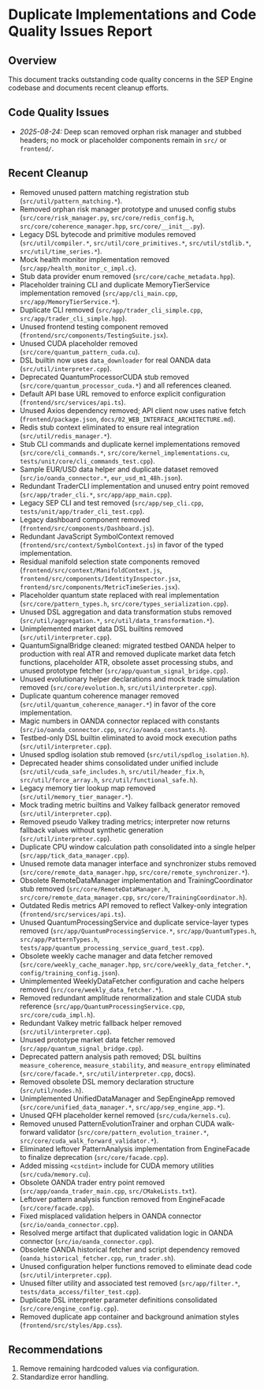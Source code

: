 # Duplicate Implementations and Code Quality Issues Report

## Overview
This document tracks outstanding code quality concerns in the SEP Engine codebase and documents recent cleanup efforts.

## Code Quality Issues

- *2025-08-24:* Deep scan removed orphan risk manager and stubbed headers; no mock or placeholder components remain in `src/` or `frontend/`.

## Recent Cleanup
- Removed unused pattern matching registration stub (`src/util/pattern_matching.*`).
- Removed orphan risk manager prototype and unused config stubs (`src/core/risk_manager.py`, `src/core/redis_config.h`, `src/core/coherence_manager.hpp`, `src/core/__init__.py`).
- Legacy DSL bytecode and primitive modules removed (`src/util/compiler.*`,
  `src/util/core_primitives.*`, `src/util/stdlib.*`, `src/util/time_series.*`).
- Mock health monitor implementation removed (`src/app/health_monitor_c_impl.c`).
- Stub data provider enum removed (`src/core/cache_metadata.hpp`).
- Placeholder training CLI and duplicate MemoryTierService implementation removed (`src/app/cli_main.cpp`, `src/app/MemoryTierService.*`).
- Duplicate CLI removed (`src/app/trader_cli_simple.cpp`, `src/app/trader_cli_simple.hpp`).
- Unused frontend testing component removed (`frontend/src/components/TestingSuite.jsx`).
- Unused CUDA placeholder removed (`src/core/quantum_pattern_cuda.cu`).
- DSL builtin now uses `data_downloader` for real OANDA data (`src/util/interpreter.cpp`).
- Deprecated QuantumProcessorCUDA stub removed (`src/core/quantum_processor_cuda.*`) and all references cleaned.
- Default API base URL removed to enforce explicit configuration (`frontend/src/services/api.ts`).
- Unused Axios dependency removed; API client now uses native fetch (`frontend/package.json`,
  `docs/02_WEB_INTERFACE_ARCHITECTURE.md`).
- Redis stub context eliminated to ensure real integration (`src/util/redis_manager.*`).
- Stub CLI commands and duplicate kernel implementations removed (`src/core/cli_commands.*`, `src/core/kernel_implementations.cu`, `tests/unit/core/cli_commands_test.cpp`).
- Sample EUR/USD data helper and duplicate dataset removed (`src/io/oanda_connector.*`, `eur_usd_m1_48h.json`).
- Redundant TraderCLI implementation and unused entry point removed (`src/app/trader_cli.*`, `src/app/app_main.cpp`).
- Legacy SEP CLI and test removed (`src/app/sep_cli.cpp`, `tests/unit/app/trader_cli_test.cpp`).
- Legacy dashboard component removed (`frontend/src/components/Dashboard.js`).
- Redundant JavaScript SymbolContext removed (`frontend/src/context/SymbolContext.js`)
  in favor of the typed implementation.
- Residual manifold selection state components removed (`frontend/src/context/ManifoldContext.js`,
  `frontend/src/components/IdentityInspector.jsx`,
  `frontend/src/components/MetricTimeSeries.jsx`).
- Placeholder quantum state replaced with real implementation
  (`src/core/pattern_types.h`, `src/core/types_serialization.cpp`).
- Unused DSL aggregation and data transformation stubs removed (`src/util/aggregation.*`, `src/util/data_transformation.*`).
- Unimplemented market data DSL builtins removed (`src/util/interpreter.cpp`).
- QuantumSignalBridge cleaned: migrated testbed OANDA helper to production with real ATR and removed duplicate market data fetch functions, placeholder ATR, obsolete asset processing stubs, and unused prototype fetcher (`src/app/quantum_signal_bridge.cpp`).
- Unused evolutionary helper declarations and mock trade simulation removed (`src/core/evolution.h`, `src/util/interpreter.cpp`).
- Duplicate quantum coherence manager removed (`src/util/quantum_coherence_manager.*`) in favor of the core implementation.
- Magic numbers in OANDA connector replaced with constants (`src/io/oanda_connector.cpp`, `src/io/oanda_constants.h`).
- Testbed-only DSL builtin eliminated to avoid mock execution paths
  (`src/util/interpreter.cpp`).
- Unused spdlog isolation stub removed (`src/util/spdlog_isolation.h`).
- Deprecated header shims consolidated under unified include (`src/util/cuda_safe_includes.h`, `src/util/header_fix.h`, `src/util/force_array.h`, `src/util/functional_safe.h`).
- Legacy memory tier lookup map removed (`src/util/memory_tier_manager.*`).
- Mock trading metric builtins and Valkey fallback generator removed (`src/util/interpreter.cpp`).
- Removed pseudo Valkey trading metrics; interpreter now returns fallback values without synthetic generation (`src/util/interpreter.cpp`).
- Duplicate CPU window calculation path consolidated into a single helper (`src/app/tick_data_manager.cpp`).
- Unused remote data manager interface and synchronizer stubs removed (`src/core/remote_data_manager.hpp`, `src/core/remote_synchronizer.*`).
- Obsolete RemoteDataManager implementation and TrainingCoordinator stub removed (`src/core/RemoteDataManager.h`, `src/core/remote_data_manager.cpp`, `src/core/TrainingCoordinator.h`).
- Outdated Redis metrics API removed to reflect Valkey-only integration (`frontend/src/services/api.ts`).
- Unused QuantumProcessingService and duplicate service-layer types removed (`src/app/QuantumProcessingService.*`, `src/app/QuantumTypes.h`, `src/app/PatternTypes.h`, `tests/app/quantum_processing_service_guard_test.cpp`).
- Obsolete weekly cache manager and data fetcher removed (`src/core/weekly_cache_manager.hpp`, `src/core/weekly_data_fetcher.*`, `config/training_config.json`).
- Unimplemented WeeklyDataFetcher configuration and cache helpers removed (`src/core/weekly_data_fetcher.*`).
- Removed redundant amplitude renormalization and stale CUDA stub reference (`src/app/QuantumProcessingService.cpp`, `src/core/cuda_impl.h`).
- Redundant Valkey metric fallback helper removed (`src/util/interpreter.cpp`).
- Unused prototype market data fetcher removed (`src/app/quantum_signal_bridge.cpp`).
- Deprecated pattern analysis path removed; DSL builtins `measure_coherence`, `measure_stability`, and `measure_entropy` eliminated (`src/core/facade.*`, `src/util/interpreter.cpp`, docs).
- Removed obsolete DSL memory declaration structure (`src/util/nodes.h`).
- Unimplemented UnifiedDataManager and SepEngineApp removed (`src/core/unified_data_manager.*`, `src/app/sep_engine_app.*`).
- Unused QFH placeholder kernel removed (`src/cuda/kernels.cu`).
- Removed unused PatternEvolutionTrainer and orphan CUDA walk-forward validator (`src/core/pattern_evolution_trainer.*`, `src/core/cuda_walk_forward_validator.*`).
- Eliminated leftover PatternAnalysis implementation from EngineFacade to finalize deprecation (`src/core/facade.cpp`).
- Added missing `<cstdint>` include for CUDA memory utilities (`src/cuda/memory.cu`).
- Obsolete OANDA trader entry point removed (`src/app/oanda_trader_main.cpp`, `src/CMakeLists.txt`).
- Leftover pattern analysis function removed from EngineFacade (`src/core/facade.cpp`).
- Fixed misplaced validation helpers in OANDA connector (`src/io/oanda_connector.cpp`).
- Resolved merge artifact that duplicated validation logic in OANDA connector (`src/io/oanda_connector.cpp`).
- Obsolete OANDA historical fetcher and script dependency removed (`oanda_historical_fetcher.cpp`, `run_trader.sh`).
- Unused configuration helper functions removed to eliminate dead code (`src/util/interpreter.cpp`).
- Unused filter utility and associated test removed (`src/app/filter.*`, `tests/data_access/filter_test.cpp`).
- Duplicate DSL interpreter parameter definitions consolidated (`src/core/engine_config.cpp`).
- Removed duplicate app container and background animation styles (`frontend/src/styles/App.css`).


## Recommendations
1. Remove remaining hardcoded values via configuration.
2. Standardize error handling.

